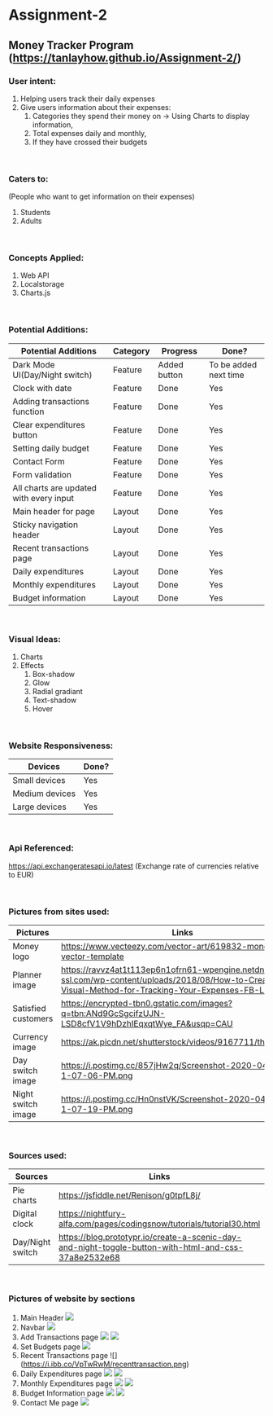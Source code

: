 # Assignment-2
## Money Tracker Program (https://tanlayhow.github.io/Assignment-2/)

### User intent:
1. Helping users track their daily expenses
2. Give users information about their expenses:
   1. Categories they spend their money on -> Using Charts to display information,
   2. Total expenses daily and monthly,
   3. If they have crossed their budgets

&nbsp;
### Caters to:
(People who want to get information on their expenses)
1. Students
2. Adults

&nbsp;
### Concepts Applied:
1. Web API
2. Localstorage
3. Charts.js

&nbsp;
### Potential Additions:
Potential Additions | Category | Progress | Done?
------------ | ------------- | ------------ | ------------- | 
Dark Mode UI(Day/Night switch) | Feature | Added button | To be added next time
Clock with date | Feature | Done | Yes
Adding transactions function | Feature | Done | Yes
Clear expenditures button | Feature | Done | Yes
Setting daily budget | Feature | Done | Yes
Contact Form | Feature | Done | Yes
Form validation | Feature | Done | Yes
All charts are updated with every input | Feature | Done | Yes
Main header for page | Layout | Done | Yes
Sticky navigation header | Layout | Done | Yes
Recent transactions page | Layout | Done | Yes
Daily expenditures | Layout | Done | Yes
Monthly expenditures | Layout | Done | Yes
Budget information | Layout | Done | Yes

&nbsp;
### Visual Ideas:
1. Charts
2. Effects
   1. Box-shadow
   2. Glow
   3. Radial gradiant
   4. Text-shadow
   5. Hover

&nbsp;
### Website Responsiveness:
Devices | Done?
------------ | ------------- | 
Small devices | Yes 
Medium devices | Yes 
Large devices | Yes 

&nbsp;
### Api Referenced:
https://api.exchangeratesapi.io/latest (Exchange rate of currencies relative to EUR)

&nbsp;
### Pictures from sites used:
Pictures | Links
------------ | ------------- |
Money logo | https://www.vecteezy.com/vector-art/619832-money-logo-vector-template |
Planner image | https://ravvz4at1t113ep6n1ofrn61-wpengine.netdna-ssl.com/wp-content/uploads/2018/08/How-to-Create-a-Visual-Method-for-Tracking-Your-Expenses-FB-Link.png |
Satisfied customers | https://encrypted-tbn0.gstatic.com/images?q=tbn:ANd9GcSgcifzUJN-LSD8cfV1V9hDzhIEqxqtWye_FA&usqp=CAU |
Currency image | https://ak.picdn.net/shutterstock/videos/9167711/thumb/1.jpg |
Day switch image | https://i.postimg.cc/857jHw2q/Screenshot-2020-04-16-at-1-07-06-PM.png |
Night switch image | https://i.postimg.cc/Hn0nstVK/Screenshot-2020-04-16-at-1-07-19-PM.png |

&nbsp;
### Sources used:
Sources | Links 
------------ | ------------- |
Pie charts | https://jsfiddle.net/Renison/g0tpfL8j/
Digital clock | https://nightfury-alfa.com/pages/codingsnow/tutorials/tutorial30.html
Day/Night switch | https://blog.prototypr.io/create-a-scenic-day-and-night-toggle-button-with-html-and-css-37a8e2532e68

&nbsp;
### Pictures of website by sections
1. Main Header
![](https://i.ibb.co/DKsbNPj/mainheader.png)
2. Navbar
![](https://i.ibb.co/h1G7qM8/navbar.png)
3. Add Transactions page
![](https://i.ibb.co/fd4PwFs/addtransaction-1.png)
![](https://i.ibb.co/6Y465sy/addtransaction-2.png)
4. Set Budgets page
![](https://i.ibb.co/JmsQcK3/setbudget.png)
5. Recent Transactions page
![] (https://i.ibb.co/VpTwRwM/recenttransaction.png)
6. Daily Expenditures page
![](https://i.ibb.co/6nL5ghW/dailyexpenditure-1.png)
![](https://i.ibb.co/HDk4Ywk/dailyexpenditure-2.png)
7. Monthly Expenditures page 
![](https://i.ibb.co/j56mXz4/monthlyexpenditure-1.png)
![](https://i.ibb.co/kxXKTVK/monthlyexpenditure-2.png)
8. Budget Information page
![](https://i.ibb.co/bP6qmvw/budgetinfo-1.png)
![](https://i.ibb.co/2dTQLFY/budgetinfo-2.png)
9. Contact Me page
![](https://i.ibb.co/wsyNhr0/contact.pngv)

